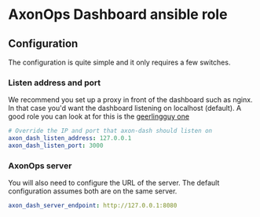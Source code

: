 
# AxonOps Dashboard ansible role

## Configuration

The configuration is quite simple and it only requires a few switches.

### Listen address and port

We recommend you set up a proxy in front of the dashboard such as nginx. In that case you'd want the dashboard listening on localhost (default). A good role you can look at for this is the [geerlingguy one](https://github.com/geerlingguy/ansible-role-nginx)

```yaml
# Override the IP and port that axon-dash should listen on
axon_dash_listen_address: 127.0.0.1
axon_dash_listen_port: 3000
```

### AxonOps server

You will also need to configure the URL of the server. The default configuration assumes both are on the same server.

```yaml
axon_dash_server_endpoint: http://127.0.0.1:8080
```
